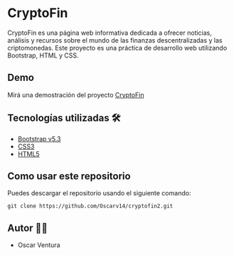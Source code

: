 # CryptoFin

CryptoFin es una página web informativa dedicada a ofrecer noticias, análisis y recursos sobre el mundo de las finanzas descentralizadas y las criptomonedas. Este proyecto es una práctica de desarrollo web utilizando Bootstrap, HTML y CSS.

## Demo

Mirá una demostración del proyecto [CryptoFin](https://cryptofin1202.netlify.app)

## Tecnologías utilizadas 🛠️

- [Bootstrap v5.3](https://getbootstrap.com/)
- [CSS3](https://developer.mozilla.org/es/docs/Web/CSS)
- [HTML5](https://developer.mozilla.org/es/docs/Web/HTML)

## Como usar este repositorio

Puedes descargar el repositorio usando el siguiente comando: 

`git clone https://github.com/Oscarv14/cryptofin2.git`

## Autor 👨‍💻

- Oscar Ventura